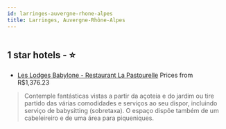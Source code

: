 ```yaml
---
id: larringes-auvergne-rhone-alpes
title: Larringes, Auvergne-Rhône-Alpes
---
```


<center><img src="https://i.travelapi.com/hotels/24000000/23190000/23190000/23189953/c9f4b598_z.jpg" alt="" /></center>


##  1 star hotels - ⭐️

-    [Les Lodges Babylone - Restaurant La Pastourelle](https://www.hurb.com/br/aud/https://www.hurb.com/br/hotels/larringes/les-lodges-babylone-restaurant-la-pastourelle-HT-2MPH?cmp=18055) Prices from R$1,376.23
   > Contemple fantásticas vistas a partir da açoteia e do jardim ou tire partido das várias comodidades e serviços ao seu dispor, incluindo serviço de babysitting (sobretaxa). O espaço dispõe também de um cabeleireiro e de uma área para piqueniques.
